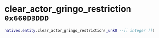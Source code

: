 # clear_actor_gringo_restriction `0x660DBDDD`

```lua
natives.entity.clear_actor_gringo_restriction(_unk0 --[[ integer ]])
```